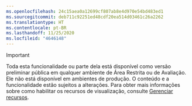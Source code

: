 ```yaml
---
ms.openlocfilehash: 24c15aea0a12699cf807ab8e4d970e54bd483ed1
ms.sourcegitcommit: deb711c92251ed48cdf20ea514d03461c26a2262
ms.translationtype: HT
ms.contentlocale: pt-BR
ms.lasthandoff: 11/25/2020
ms.locfileid: "4646148"
---
```

> [!IMPORTANT]
> Toda esta funcionalidade ou parte dela está disponível como versão preliminar pública em qualquer ambiente de Área Restrita ou de Avaliação. Ele não está disponível em ambientes de produção. O conteúdo e a funcionalidade estão sujeitos a alterações. Para obter mais informações sobre como habilitar os recursos de visualização, consulte [Gerenciar recursos](../hr-admin-manage-features.md).